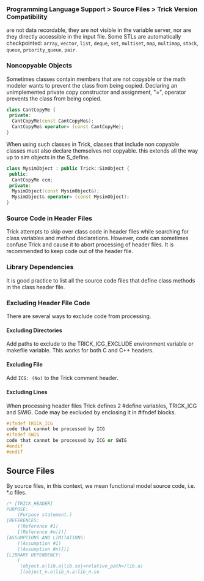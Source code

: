 ### Programming Language Support > Source Files > Trick Version Compatibility

 are not data recordable, they are not visible in the variable server, nor are they directly accessible in the input file. Some STLs are automatically checkpointed: `array`, `vector`, `list`, `deque`, `set`, `multiset`, `map`, `multimap`, `stack`, `queue`, `priority_queue`, `pair`.


### Noncopyable Objects

Sometimes classes contain members that are not copyable or the math modeler wants to prevent the class from being copied. Declaring an unimplemented private copy constructor and assignment, "=", operator prevents the class from being copied.
```C++
class CantCopyMe {
 private:
  CantCopyMe(const CantCopyMe&);
  CantCopyMe& operator= (const CantCopyMe);
}
```

When using such classes in Trick, classes that include non copyable classes must also declare themselves not copyable. this extends all the way up to sim objects in the S_define.

```C++
class MysimObject : public Trick::SimObject {
 public:
  CantCopyMe ccm;
 private:
  MysimObject(const MysimObject&);
  MysimObject& operator= (const MysimObject);
}
```

### Source Code in Header Files

Trick attempts to skip over class code in header files while searching for class variables and method declarations. However, code can sometimes confuse Trick and cause it to abort processing of header files. It is recommended to keep code out of the header file.

### Library Dependencies

It is good practice to list all the source code files that define class methods in the class header file.

### Excluding Header File Code

There are several ways to exclude code from processing.

#### Excluding Directories

Add paths to exclude to the TRICK_ICG_EXCLUDE environment variable or makefile variable. This works for both C and C++ headers.

#### Excluding File

Add `ICG: (No)` to the Trick comment header.

#### Excluding Lines

When processing header files Trick defines 2 #define variables, TRICK_ICG and SWIG. Code may be excluded by enclosing it in #ifndef blocks.
```C++
#ifndef TRICK_ICG
code that cannot be processed by ICG
#ifndef SWIG
code that cannot be processed by ICG or SWIG
#endif
#endif
```

## Source Files

By source files, in this context, we mean functional model source code, i.e. *.c files.

```C
/* [TRICK_HEADER]
PURPOSE:
    (Purpose statement.)
[REFERENCES:
    ((Reference #1)
    [(Reference #n)])]
[ASSUMPTIONS AND LIMITATIONS:
    ((Assumption #1)
    [(Assumption #n)])]
[LIBRARY DEPENDENCY:
    (
     (object.o|lib.a|lib.so|<relative_path>/lib.a)
     [(object_n.o|lib_n.a|lib_n.so
